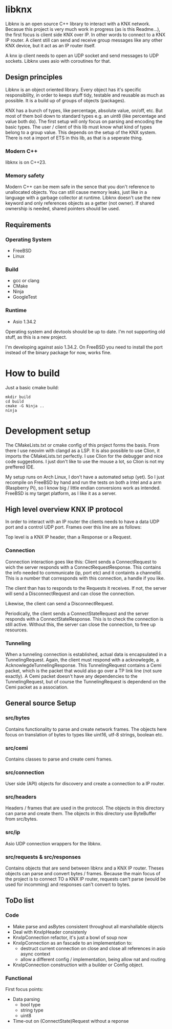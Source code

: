 # libknx
Libknx is an open source C++ library to interact with a KNX network. Becasue this project is very much work in progress (as is this Readme...), the first focus is client side KNX over IP. In other words to connect to a KNX IP router. A client still can send and receive group messages like any other KNX device, but it act as an IP router itself.

A knx ip client needs to open an UDP socket and send messages to UDP sockets. Libknx uses asio with coroutines for that.

## Design principles
Libknx is an object oriented library. Every object has it's specific responsiblilty, in order to keeps stuff tidy, testable and reusable as much as possible. It is a build up of groups of objects (packages).

KNX has a bunch of types, like percentage, absolute value, on/off, etc. But most of them boil down to standard types e.g. an uint8 (like percentage and value both do). The first setup will only focus on parsing and encoding the basic types. The user / client of this lib must know what kind of types belong to a group value. This depends on the setup of the KNX system. There is not a import of ETS in this lib, as that is a seperate thing. 

### Modern C++
libknx is on C++23.

### Memory safety
Modern C++ can be mem safe in the sence that you don't reference to unallocated objects. You can still cause memory leaks, just like in a language with a garbage collector at runtime. Libknx doesn't use the new keyword and only references objects as a getter (not owner). If shared ownership is needed, shared pointers  should be used.


## Requirements
### Operating System
- FreeBSD
- Linux
### Build
- gcc or clang
- CMake
- Ninja
- GoogleTest
### Runtime
- Asio 1.34.2

Operating system and devtools should be up to date. I'm not supporting old stuff, as this is a new project.

I'm developing against asio 1.34.2. On FreeBSD you need to install the port instead of the binary package for now, works fine.

# How to build
Just a basic cmake build:
```
mkdir build
cd build
cmake -G Ninja ..
ninja
```

# Development setup
The CMakeLists.txt or cmake config of this project forms the basis. From there I use neovim with clangd as a LSP. It is also possible to use Clion, it imports the CMakeLists.txt perfectly. I use Clion for the debugger and nice code suggestions. I just don't like to use the mouse a lot, so Clion is not my preffered IDE.

My setup runs on Arch Linux, I don't have a automated setup (yet). So I just recompile on FreeBSD by hand and run the tests on both a Intel and a arm (Raspberry Pi), so I know big / little endian conversions work as intended. FreeBSD is my target platform, as I like it as a server.

## High level overview KNX IP protocol
In order to interact with an IP router the clients needs to have a data UDP port and a control UDP port. Frames over this line are as follows:

Top level is a KNX IP header, than a Response or a Request. 

### Connection
Connection interaction goes like this:
Client sends a ConnectRequest to wich the server responds with a ConnectRequestResponse. This contains the info needed to communicate (ip, port etc) and it containts a channelId. This is a number that corresponds with this connection, a handle if you like.

The client than has to responds to the Requests it receives. If not, the server will send a DisconnectRequest and can close the connection.

Likewise, the client can send a DisconnectRequest.

Periodically, the client sends a ConnectStateRequest and the server responds with a ConnectStateResponse. This is to check the connection is still active. Without this, the server can close the connection, to free up resources.

### Tunneling
When a tunneling connection is established, actual data is encapsulated in a TunnelingRequest. Again, the client must respond with a acknowlegde, a AcknowlegdeTunnelingResponse. This TunnelingRequest contains a Cemi packet, which is the packet that would also go over a TP link line (not sure exactly). A Cemi packet doesn't have any dependencies to the TunnelingRequest, but of course the TunnelingRequest is dependend on the Cemi packet as a association.

## General source Setup
### src/bytes
Contains functionality to parse and create network frames. The objects here focus on translation of bytes to types like uint16, utf-8 strings,  boolean etc.

### src/cemi
Contains classes to parse and create cemi frames.

### src/connection
User side (API) objects for discovery and create a connection to a IP router.

### src/headers
Headers / frames that are used in the protocol. The objects in this directory can parse and create them. The objects in this directory use ByteBuffer from src/bytes.

### src/ip
Asio UDP connection wrappers for the libknx.

### src/requests & src/responses
Contains objects that are send between libknx and a KNX IP router. Theses objects can parse and convert bytes / frames. Because the main focus of the project is to connect TO a KNX IP router, requests can't parse (would be used for incomming) and responses can't convert to bytes.

## ToDo list
### Code
- Make parse and asBytes consistent throughout all marshallable objects
- Deal with KnxIpHeader consistenly
- KnxIpConnection refactor, it's just a bowl of soup now
- KnxIpConnection as an fascade to an implementation to:
  - destruct current connection on close and close all references in asio async context
  - allow a different config / implementation, being allow nat and routing
- KnxIpConnection construction with a builder or Config object.
### Functional
First focus points:
- Data parsing
  - bool type
  - string type 
  - uint8 
- Time-out on (ConnectState)Request without a reponse
